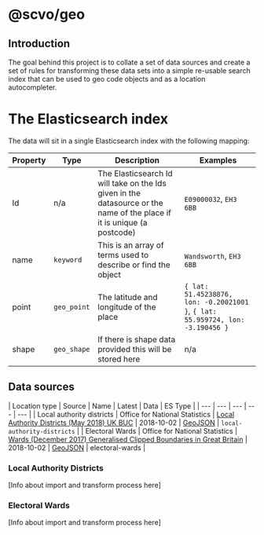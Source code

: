 # @scvo/geo

## Introduction
The goal behind this project is to collate a set of data sources and create a set of rules for
transforming these data sets into a simple re-usable search index that can be used to geo code 
objects and as a location autocompleter.

# The Elasticsearch index
The data will sit in a single Elasticsearch index with the following mapping:

| Property | Type | Description | Examples |
| --- | --- | --- | --- |
| Id | n/a | The Elasticsearch Id will take on the Ids given in the datasource or the name of the place if it is unique (a postcode) | `E09000032`, `EH3 6BB` |
| name | `keyword` | This is an array of terms used to describe or find the object | `Wandsworth`, `EH3 6BB` |
| point | `geo_point` | The latitude and longitude of the place | `{ lat: 51.45238876, lon: -0.20021001 }`, `{ lat: 55.959724, lon: -3.190456 }` |
| shape | `geo_shape` | If there is shape data provided this will be stored here | n/a |

## Data sources

| Location type | Source | Name | Latest | Data | ES Type |
| --- | --- | --- | --- | --- |
| Local authority districts | Office for National Statistics | [Local Authority Districts (May 2018) UK BUC](http://geoportal.statistics.gov.uk/datasets/local-authority-districts-may-2018-uk-buc) | 2018-10-02 | [GeoJSON](https://opendata.arcgis.com/datasets/593018bf59ab4699b66355bd33cd186d_4.geojson) | `local-authority-districts` |
| Electoral Wards | Office for National Statistics | [Wards (December 2017) Generalised Clipped Boundaries in Great Britain](http://geoportal.statistics.gov.uk/datasets/wards-december-2017-generalised-clipped-boundaries-in-great-britain) | 2018-10-02 | [GeoJSON](https://opendata.arcgis.com/datasets/07194e4507ae491488471c84b23a90f2_2.geojson) | electoral-wards |

### Local Authority Districts
[Info about import and transform process here]

### Electoral Wards
[Info about import and transform process here]
